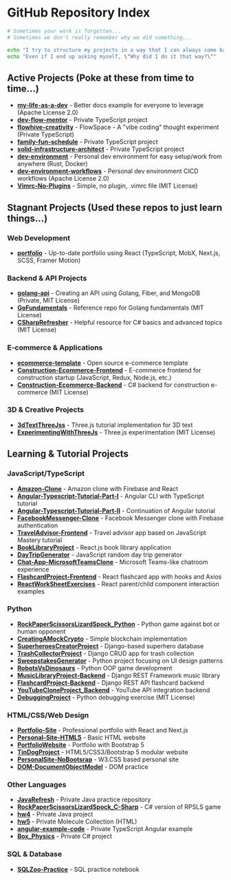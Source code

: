 # GitHub Repository Index

```bash
# Sometimes your work is forgotten...
# Sometimes we don't really remember why we did something...

echo "I try to structure my projects in a way that I can always come back to them some day."
echo "Even if I end up asking myself, \"Why did I do it that way?\""

```

## Active Projects (Poke at these from time to time...)

- **[my-life-as-a-dev](https://github.com/BA-CalderonMorales/my-life-as-a-dev)** - Better docs example for everyone to leverage (Apache License 2.0)
- **[dev-flow-mentor](https://github.com/BA-CalderonMorales/dev-flow-mentor)** - Private TypeScript project
- **[flowhive-creativity](https://github.com/BA-CalderonMorales/flowhive-creativity)** - FlowSpace - A "vibe coding" thought experiment (Private TypeScript)
- **[family-fun-schedule](https://github.com/BA-CalderonMorales/family-fun-schedule)** - Private TypeScript project
- **[solid-infrastructure-architect](https://github.com/BA-CalderonMorales/solid-infrastructure-architect)** - Private TypeScript project
- **[dev-environment](https://github.com/BA-CalderonMorales/dev-environment)** - Personal dev environment for easy setup/work from anywhere (Rust, Docker)
- **[dev-environment-workflows](https://github.com/BA-CalderonMorales/dev-environment-workflows)** - Personal dev environment CICD workflows (Apache License 2.0)
- **[Vimrc-No-Plugins](https://github.com/BA-CalderonMorales/Vimrc-No-Plugins)** - Simple, no plugin, .vimrc file (MIT License)

## Stagnant Projects (Used these repos to just learn things...)

### Web Development
- **[portfolio](https://github.com/BA-CalderonMorales/portfolio)** - Up-to-date portfolio using React (TypeScript, MobX, Next.js, SCSS, Framer Motion)

### Backend & API Projects
- **[golang-api](https://github.com/BA-CalderonMorales/golang-api)** - Creating an API using Golang, Fiber, and MongoDB (Private, MIT License)
- **[GoFundamentals](https://github.com/BA-CalderonMorales/GoFundamentals)** - Reference repo for Golang fundamentals (MIT License)
- **[CSharpRefresher](https://github.com/BA-CalderonMorales/CSharpRefresher)** - Helpful resource for C# basics and advanced topics (MIT License)

### E-commerce & Applications
- **[ecommerce-template](https://github.com/BA-CalderonMorales/ecommerce-template)** - Open source e-commerce template
- **[Construction-Ecommerce-Frontend](https://github.com/BA-CalderonMorales/Construction-Ecommerce-Frontend)** - E-commerce frontend for construction startup (JavaScript, Redux, Node.js, etc.)
- **[Construction-Ecommerce-Backend](https://github.com/BA-CalderonMorales/Construction-Ecommerce-Backend)** - C# backend for construction e-commerce (MIT License)

### 3D & Creative Projects
- **[3dTextThreeJss](https://github.com/BA-CalderonMorales/3dTextThreeJss)** - Three.js tutorial implementation for 3D text
- **[ExperimentingWithThreeJs](https://github.com/BA-CalderonMorales/ExperimentingWithThreeJs)** - Three.js experimentation (MIT License)

## Learning & Tutorial Projects

### JavaScript/TypeScript
- **[Amazon-Clone](https://github.com/BA-CalderonMorales/Amazon-Clone)** - Amazon clone with Firebase and React
- **[Angular-Typescript-Tutorial-Part-I](https://github.com/BA-CalderonMorales/Angular-Typescript-Tutorial-Part-I)** - Angular CLI with TypeScript tutorial
- **[Angular-Typescript-Tutorial-Part-II](https://github.com/BA-CalderonMorales/Angular-Typescript-Tutorial-Part-II)** - Continuation of Angular tutorial
- **[FacebookMessenger-Clone](https://github.com/BA-CalderonMorales/FacebookMessenger-Clone)** - Facebook Messenger clone with Firebase authentication
- **[TravelAdvisor-Frontend](https://github.com/BA-CalderonMorales/TravelAdvisor-Frontend)** - Travel advisor app based on JavaScript Mastery tutorial
- **[BookLibraryProject](https://github.com/BA-CalderonMorales/BookLibraryProject)** - React.js book library application
- **[DayTripGenerator](https://github.com/BA-CalderonMorales/DayTripGenerator)** - JavaScript random day trip generator
- **[Chat-App-MicrosoftTeamsClone](https://github.com/BA-CalderonMorales/Chat-App-MicrosoftTeamsClone)** - Microsoft Teams-like chatroom experience
- **[FlashcardProject-Frontend](https://github.com/BA-CalderonMorales/FlashcardProject-Frontend)** - React flashcard app with hooks and Axios
- **[ReactWorkSheetExercises](https://github.com/BA-CalderonMorales/ReactWorkSheetExercises)** - React parent/child component interaction examples

### Python
- **[RockPaperScissorsLizardSpock_Python](https://github.com/BA-CalderonMorales/RockPaperScissorsLizardSpock_Python)** - Python game against bot or human opponent
- **[CreatingAMockCrypto](https://github.com/BA-CalderonMorales/CreatingAMockCrypto)** - Simple blockchain implementation
- **[SuperheroesCreatorProject](https://github.com/BA-CalderonMorales/SuperheroesCreatorProject)** - Django-based superhero database
- **[TrashCollectorProject](https://github.com/BA-CalderonMorales/TrashCollectorProject)** - Django CRUD app for trash collection
- **[SweepstakesGenerator](https://github.com/BA-CalderonMorales/SweepstakesGenerator)** - Python project focusing on UI design patterns
- **[RobotsVsDinosaurs](https://github.com/BA-CalderonMorales/RobotsVsDinosaurs)** - Python OOP game development
- **[MusicLibraryProject-Backend](https://github.com/BA-CalderonMorales/MusicLibraryProject-Backend)** - Django REST Framework music library
- **[FlashcardProject-Backend](https://github.com/BA-CalderonMorales/FlashcardProject-Backend)** - Django REST API flashcard backend
- **[YouTubeCloneProject_Backend](https://github.com/BA-CalderonMorales/YouTubeCloneProject_Backend)** - YouTube API integration backend
- **[DebuggingProject](https://github.com/BA-CalderonMorales/DebuggingProject)** - Python debugging exercise (MIT License)

### HTML/CSS/Web Design
- **[Portfolio-Site](https://github.com/BA-CalderonMorales/Portfolio-Site)** - Professional portfolio with React and Next.js
- **[Personal-Site-HTML5](https://github.com/BA-CalderonMorales/Personal-Site-HTML5)** - Basic HTML website
- **[PortfolioWebsite](https://github.com/BA-CalderonMorales/PortfolioWebsite)** - Portfolio with Bootstrap 5
- **[TinDogProject](https://github.com/BA-CalderonMorales/TinDogProject)** - HTML5/CSS3/Bootstrap 5 modular website
- **[PersonalSite-NoBootsrap](https://github.com/BA-CalderonMorales/PersonalSite-NoBootsrap)** - W3.CSS based personal site
- **[DOM-DocumentObjectModel](https://github.com/BA-CalderonMorales/DOM-DocumentObjectModel)** - DOM practice

### Other Languages
- **[JavaRefresh](https://github.com/BA-CalderonMorales/JavaRefresh)** - Private Java practice repository
- **[RockPaperScissorsLizardSpock_C-Sharp](https://github.com/BA-CalderonMorales/RockPaperScissorsLizardSpock_C-Sharp)** - C# version of RPSLS game
- **[hw4](https://github.com/BA-CalderonMorales/hw4)** - Private Java project
- **[hw5](https://github.com/BA-CalderonMorales/hw5)** - Private Molecule Collection (HTML)
- **[angular-example-code](https://github.com/BA-CalderonMorales/angular-example-code)** - Private TypeScript Angular example
- **[Box_Physics](https://github.com/BA-CalderonMorales/Box_Physics)** - Private C# project

### SQL & Database
- **[SQLZoo-Practice](https://github.com/BA-CalderonMorales/SQLZoo-Practice)** - SQL practice notebook